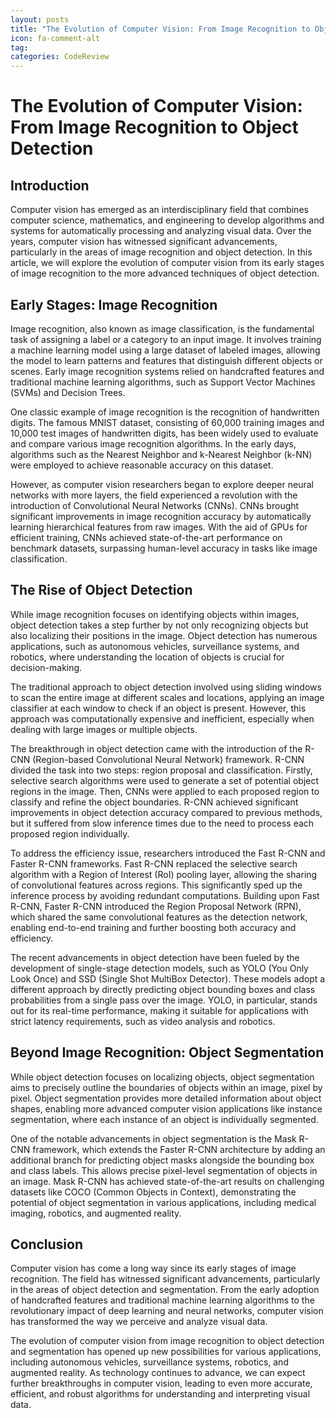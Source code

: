 ```yaml
---
layout: posts
title: "The Evolution of Computer Vision: From Image Recognition to Object Detection"
icon: fa-comment-alt
tag:      
categories: CodeReview
---
```



# The Evolution of Computer Vision: From Image Recognition to Object Detection

## Introduction

Computer vision has emerged as an interdisciplinary field that combines computer science, mathematics, and engineering to develop algorithms and systems for automatically processing and analyzing visual data. Over the years, computer vision has witnessed significant advancements, particularly in the areas of image recognition and object detection. In this article, we will explore the evolution of computer vision from its early stages of image recognition to the more advanced techniques of object detection.

## Early Stages: Image Recognition

Image recognition, also known as image classification, is the fundamental task of assigning a label or a category to an input image. It involves training a machine learning model using a large dataset of labeled images, allowing the model to learn patterns and features that distinguish different objects or scenes. Early image recognition systems relied on handcrafted features and traditional machine learning algorithms, such as Support Vector Machines (SVMs) and Decision Trees.

One classic example of image recognition is the recognition of handwritten digits. The famous MNIST dataset, consisting of 60,000 training images and 10,000 test images of handwritten digits, has been widely used to evaluate and compare various image recognition algorithms. In the early days, algorithms such as the Nearest Neighbor and k-Nearest Neighbor (k-NN) were employed to achieve reasonable accuracy on this dataset.

However, as computer vision researchers began to explore deeper neural networks with more layers, the field experienced a revolution with the introduction of Convolutional Neural Networks (CNNs). CNNs brought significant improvements in image recognition accuracy by automatically learning hierarchical features from raw images. With the aid of GPUs for efficient training, CNNs achieved state-of-the-art performance on benchmark datasets, surpassing human-level accuracy in tasks like image classification.

## The Rise of Object Detection

While image recognition focuses on identifying objects within images, object detection takes a step further by not only recognizing objects but also localizing their positions in the image. Object detection has numerous applications, such as autonomous vehicles, surveillance systems, and robotics, where understanding the location of objects is crucial for decision-making.

The traditional approach to object detection involved using sliding windows to scan the entire image at different scales and locations, applying an image classifier at each window to check if an object is present. However, this approach was computationally expensive and inefficient, especially when dealing with large images or multiple objects.

The breakthrough in object detection came with the introduction of the R-CNN (Region-based Convolutional Neural Network) framework. R-CNN divided the task into two steps: region proposal and classification. Firstly, selective search algorithms were used to generate a set of potential object regions in the image. Then, CNNs were applied to each proposed region to classify and refine the object boundaries. R-CNN achieved significant improvements in object detection accuracy compared to previous methods, but it suffered from slow inference times due to the need to process each proposed region individually.

To address the efficiency issue, researchers introduced the Fast R-CNN and Faster R-CNN frameworks. Fast R-CNN replaced the selective search algorithm with a Region of Interest (RoI) pooling layer, allowing the sharing of convolutional features across regions. This significantly sped up the inference process by avoiding redundant computations. Building upon Fast R-CNN, Faster R-CNN introduced the Region Proposal Network (RPN), which shared the same convolutional features as the detection network, enabling end-to-end training and further boosting both accuracy and efficiency.

The recent advancements in object detection have been fueled by the development of single-stage detection models, such as YOLO (You Only Look Once) and SSD (Single Shot MultiBox Detector). These models adopt a different approach by directly predicting object bounding boxes and class probabilities from a single pass over the image. YOLO, in particular, stands out for its real-time performance, making it suitable for applications with strict latency requirements, such as video analysis and robotics.

## Beyond Image Recognition: Object Segmentation

While object detection focuses on localizing objects, object segmentation aims to precisely outline the boundaries of objects within an image, pixel by pixel. Object segmentation provides more detailed information about object shapes, enabling more advanced computer vision applications like instance segmentation, where each instance of an object is individually segmented.

One of the notable advancements in object segmentation is the Mask R-CNN framework, which extends the Faster R-CNN architecture by adding an additional branch for predicting object masks alongside the bounding box and class labels. This allows precise pixel-level segmentation of objects in an image. Mask R-CNN has achieved state-of-the-art results on challenging datasets like COCO (Common Objects in Context), demonstrating the potential of object segmentation in various applications, including medical imaging, robotics, and augmented reality.

## Conclusion

Computer vision has come a long way since its early stages of image recognition. The field has witnessed significant advancements, particularly in the areas of object detection and segmentation. From the early adoption of handcrafted features and traditional machine learning algorithms to the revolutionary impact of deep learning and neural networks, computer vision has transformed the way we perceive and analyze visual data.

The evolution of computer vision from image recognition to object detection and segmentation has opened up new possibilities for various applications, including autonomous vehicles, surveillance systems, robotics, and augmented reality. As technology continues to advance, we can expect further breakthroughs in computer vision, leading to even more accurate, efficient, and robust algorithms for understanding and interpreting visual data.